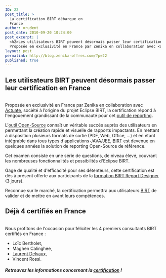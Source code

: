 ```yaml
---
ID: 22
post_title: >
  La certification BIRT débarque en
  France
author: orudent
post_date: 2010-09-20 10:24:00
post_excerpt: |
  <h2>Les utilisateurs BIRT peuvent désormais passer leur certification en France</h2> <p><br />
  Proposée en exclusivité en France par Zenika en collaboration avec <a href="http://www.actuate.com/">Actuate</a>, société à l’origine du projet Eclipse BIRT, la certification répond à l'engouement grandissant de la communauté pour cet <a href="https://www.zenika.com/expertise-birt">outil de reporting</a>.</p> <p>L'<a href="https://www.zenika.com/expertise-birt?fg=50010">outil Open-Source</a> connaît un véritable succès auprès des utilisateurs en permettant la création rapide et visuelle de rapports impactants. En mettant à disposition plusieurs formats de sortie (PDF, Web, Office, ...) et en étant intégrable dans tous types d'applications JAVA/JEE, <a href="https://www.zenika.com/expertise-birt?fg=50010">BIRT</a> est devenue en quelques années la solution de reporting Open-Source de référence.</p>
layout: post
permalink: http://blog.zenika-offres.com/?p=22
published: true
---
```

<h2>Les utilisateurs BIRT peuvent désormais passer leur certification en France</h2> <p><br />
Proposée en exclusivité en France par Zenika en collaboration avec <a href="http://www.actuate.com/">Actuate</a>, société à l’origine du projet Eclipse BIRT, la certification répond à l'engouement grandissant de la communauté pour cet <a href="https://www.zenika.com/expertise-birt">outil de reporting</a>.</p> <p>L'<a href="https://www.zenika.com/expertise-birt?fg=50010">outil Open-Source</a> connaît un véritable succès auprès des utilisateurs en permettant la création rapide et visuelle de rapports impactants. En mettant à disposition plusieurs formats de sortie (PDF, Web, Office, ...) et en étant intégrable dans tous types d'applications JAVA/JEE, <a href="https://www.zenika.com/expertise-birt?fg=50010">BIRT</a> est devenue en quelques années la solution de reporting Open-Source de référence.</p>
<!--more-->
<p>Cet examen consiste en une série de questions, de niveau élevé, couvrant les nombreuses fonctionnalités et possibilités d'Eclipse BIRT.</p> <p>Gage de qualité et d'efficacité pour ses détenteurs, cette certification est dès à présent offerte aux participants de la <a href="http://www.zenika.com/formation_birt.php?fg=50010">formation BIRT Report Designer</a> (3 jours).</p> <p>Reconnue sur le marché, la certification permettra aux utilisateurs <a href="https://www.zenika.com/expertise-birt?fg=50010">BIRT</a> de valider et de mettre en avant leurs compétences.</p> <h2>Déjà 4 certifiés en France</h2> <p><br />
Nous profitons de l'occasion pour féliciter les 4 premiers consultants BIRT certifiés en France&nbsp;:</p> <ul> <li>Loïc Bertholet, <br /></li> <li>Maghen Calinghee, <br /></li> <li><a href="https://www.zenika.com/experts/laurent_delvaux">Laurent Delvaux</a>,<br /></li> <li>Vincent Rossi.</li> </ul> <h5>Retrouvez les informations concernant la <a href="http://www.zenika.com/formation_birt.php?fg=50010">certification</a> !<br /></h5> <p><br />
<br /></p>